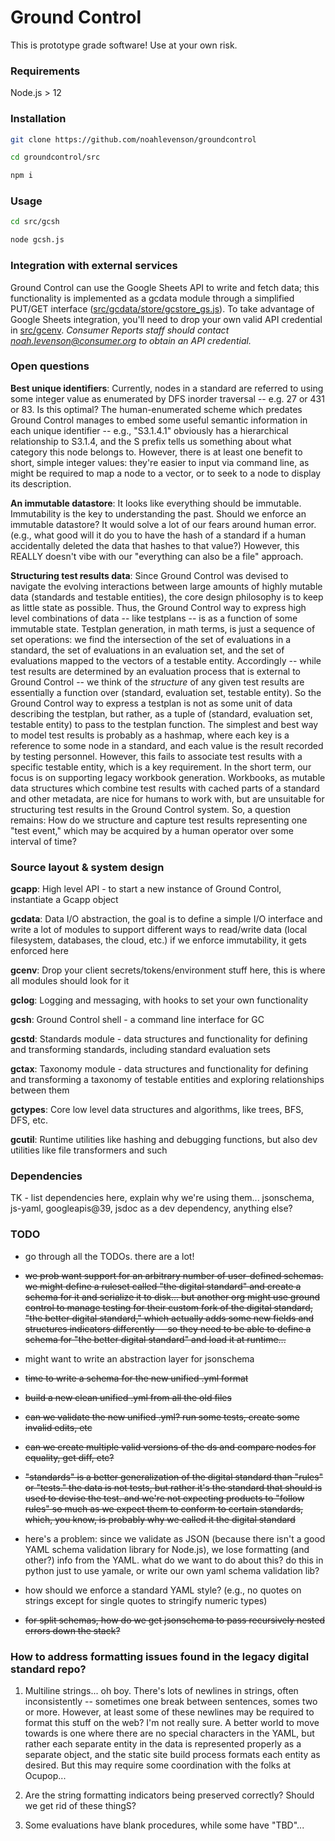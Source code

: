 # Ground Control

This is prototype grade software! Use at your own risk.

### Requirements

Node.js > 12

### Installation

```bash
git clone https://github.com/noahlevenson/groundcontrol

cd groundcontrol/src

npm i
```

### Usage

```bash
cd src/gcsh

node gcsh.js
```

### Integration with external services

Ground Control can use the Google Sheets API to write and fetch data; this functionality is implemented as a gcdata module through a simplified PUT/GET interface ([src/gcdata/store/gcstore_gs.js](https://github.com/noahlevenson/groundcontrol/blob/master/src/gcdata/store/gcstore_gs.js)). To take advantage of Google Sheets integration, you'll need to drop your own valid API credential in [src/gcenv](https://github.com/noahlevenson/groundcontrol/tree/master/src/gcenv). *Consumer Reports staff should contact noah.levenson@consumer.org to obtain an API credential.* 

### Open questions

**Best unique identifiers**: Currently, nodes in a standard are referred to using some integer value as enumerated by DFS inorder traversal -- e.g. 27 or 431 or 83. Is this optimal? The human-enumerated scheme which predates Ground Control manages to embed some useful semantic information in each unique identifier -- e.g., "S3.1.4.1" obviously has a hierarchical relationship to S3.1.4, and the S prefix tells us something about what category this node belongs to. However, there is at least one benefit to short, simple integer values: they're easier to input via command line, as might be required to map a node to a vector, or to seek to a node to display its description.  

**An immutable datastore**: It looks like everything should be immutable. Immutability is the key to understanding the past. Should we enforce an immutable datastore? It would solve a lot of our fears around human error. (e.g., what good will it do you to have the hash of a standard if a human accidentally deleted the data that hashes to that value?) However, this REALLY doesn't vibe with our "everything can also be a file" approach. 

**Structuring test results data**: Since Ground Control was devised to navigate the evolving interactions between large amounts of highly mutable data (standards and testable entities), the core design philosophy is to keep as little state as possible. Thus, the Ground Control way to express high level combinations of data -- like testplans -- is as a function of some immutable state. Testplan generation, in math terms, is just a sequence of set operations: we find the intersection of the set of evaluations in a standard, the set of evaluations in an evaluation set, and the set of evaluations mapped to the vectors of a testable entity. Accordingly -- while test results are determined by an evaluation process that is external to Ground Control -- we think of the *structure* of any given test results are essentially a function over (standard, evaluation set, testable entity). So the Ground Control way to express a testplan is not as some unit of data describing the testplan, but rather, as a tuple of (standard, evaluation set, testable entity) to pass to the testplan function. The simplest and best way to model test results is probably as a hashmap, where each key is a reference to some node in a standard, and each value is the result recorded by testing personnel. However, this fails to associate test results with a specific testable entity, which is a key requirement. In the short term, our focus is on supporting legacy workbook generation. Workbooks, as mutable data structures which combine test results with cached parts of a standard and other metadata, are nice for humans to work with, but are unsuitable for structuring test results in the Ground Control system. So, a question remains: How do we structure and capture test results representing one "test event," which may be acquired by a human operator over some interval of time? 

### Source layout & system design

**gcapp**: High level API - to start a new instance of Ground Control, instantiate a Gcapp object

**gcdata**: Data I/O abstraction, the goal is to define a simple I/O interface and write a lot of modules to support different ways to read/write data (local filesystem, databases, the cloud, etc.) if we enforce immutability, it gets enforced here

**gcenv**: Drop your client secrets/tokens/environment stuff here, this is where all modules should look for it

**gclog**: Logging and messaging, with hooks to set your own functionality

**gcsh**: Ground Control shell - a command line interface for GC

**gcstd**: Standards module - data structures and functionality for defining and transforming standards, including standard evaluation sets

**gctax**: Taxonomy module - data structures and functionality for defining and transforming a taxonomy of testable entities and exploring relationships between them

**gctypes**: Core low level data structures and algorithms, like trees, BFS, DFS, etc.

**gcutil**: Runtime utilities like hashing and debugging functions, but also dev utilities like file transformers and such

### Dependencies

TK - list dependencies here, explain why we're using them... jsonschema, js-yaml, googleapis@39, jsdoc as a dev dependency, anything else?  

### TODO

- go through all the TODOs. there are a lot!

- ~~we prob want support for an arbitrary number of user-defined schemas. we might define a ruleset called "the digital standard" and create a schema for it and serialize it to disk... but another org might use ground control to manage testing for their custom fork of the digital standard, "the better digital standard," which actually adds some new fields and structures indicators differently -- so they need to be able to define a schema for "the better digital standard" and load it at runtime...~~

- might want to write an abstraction layer for jsonschema

- ~~time to write a schema for the new unified .yml format~~

- ~~build a new clean unified .yml from all the old files~~

- ~~can we validate the new unified .yml?  run some tests, create some invalid edits, etc~~

- ~~can we create multiple valid versions of the ds and compare nodes for equality, get diff, etc?~~

- ~~"standards" is a better generalization of the digital standard than "rules" or "tests." the data is not tests, but rather it's the standard that should is used to devise the test.  and we're not expecting products to "follow rules" so much as we expect them to conform
to certain standards, which, you know, is probably why we called it the digital standard~~

- here's a problem: since we validate as JSON (because there isn't a good YAML schema validation library for Node.js), we lose formatting (and other?) info from the YAML. what do we want to do about this? do this in python just to use yamale, or write our own yaml schema validation lib? 

- how should we enforce a standard YAML style? (e.g., no quotes on strings except for single quotes to stringify numeric types)

- ~~for split schemas, how do we get jsonschema to pass recursively nested errors down the stack?~~

### How to address formatting issues found in the legacy digital standard repo?

1. Multiline strings... oh boy. There's lots of newlines in strings, often inconsistently -- sometimes one break between sentences, somes two or more. However, at least some of these newlines may be required to format this stuff on the web? I'm not really sure. A better world to move towards is one where there are no special characters in the YAML, but rather each separate entity in the data is represented properly as a separate object, and the static site build process formats each entity as desired. But this may require some coordination with the folks at Ocupop...

2.  Are the string formatting indicators being preserved correctly? Should we get rid of these thingS?

3.  Some evaluations have blank procedures, while some have "TBD"...
